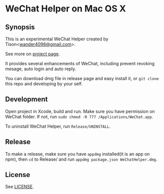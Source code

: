 # WeChat Helper on Mac OS X

## Synopsis

This is an experimental WeChat Helper created by Tison\<wander4096@gmail.com>.

See more on [project page](https://tisonshadowsong.github.io/WeChatHelper).

It provides several enhancements of WeChat, including prevent revoking mesage, auto login and auto reply.

You can download dmg file in release page and easy install it, or `git clone` this repo and developing by your self.

## Development

Open project in Xcode, build and run. Make sure you have permission on WeChat folder. If not, run `sudo chmod -R 777 /Applications/WeChat.app`.

To uninstall WeChat Helper, run `Release/UNINSTALL`.

## Release

To make a release, make sure you have `appdmg` installed(it is an app on npm), then `cd` to Release/ and run `appdmg package.json WeChatHelper.dmg`.

## License

See [LICENSE](LICENSE).
